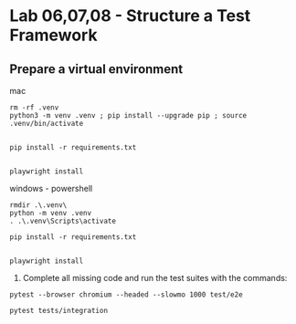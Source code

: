 # Lab 06,07,08 - Structure a Test Framework


## Prepare a virtual environment

mac
```shell
rm -rf .venv
python3 -m venv .venv ; pip install --upgrade pip ; source .venv/bin/activate


pip install -r requirements.txt


playwright install
```

windows - powershell
```shell
rmdir .\.venv\
python -m venv .venv
. .\.venv\Scripts\activate

pip install -r requirements.txt


playwright install
```



1. Complete all missing code and run the test suites with the commands:

```
pytest --browser chromium --headed --slowmo 1000 test/e2e

pytest tests/integration
```

